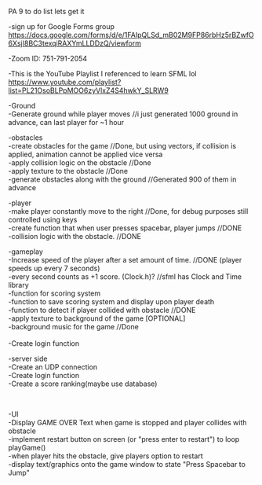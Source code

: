 PA 9 to do list lets get it

-sign up for Google Forms group
https://docs.google.com/forms/d/e/1FAIpQLSd_mB02M9FP86rbHz5rBZwfO6XsjI8BC3texqiRAXYmLLDDzQ/viewform

-Zoom ID: 751-791-2054

-This is the YouTube Playlist I referenced to learn SFML lol https://www.youtube.com/playlist?list=PL21OsoBLPpMOO6zyVlxZ4S4hwkY_SLRW9

-Ground<br />
-Generate ground while player moves //i just generated 1000 ground in advance, can last player for ~1 hour<br />

-obstacles<br />
-create obstacles for the game	//Done, but using vectors, if collision is applied, animation cannot be applied vice versa<br />
-apply collision logic on the obstacle	//Done<br />
-apply texture to the obstacle		//Done<br />
-generate obstacles along with the ground	//Generated 900 of them in advance<br />

-player<br />
-make player constantly move to the right	//Done, for debug purposes still controlled using keys<br />
-create function that when user presses spacebar, player jumps //DONE<br />
-collision logic with the obstacle.	//DONE<br />

-gameplay<br />	
-Increase speed of the player after a set amount of time. //DONE (player speeds up every 7 seconds)<br />
-every second counts as +1 score. (Clock.h)? //sfml has Clock and Time library<br />
-function for scoring system<br />
-function to save scoring system and display upon player death<br />
-function to detect if player collided with obstacle //DONE <br />
-apply texture to background of the game [OPTIONAL]<br />
-background music for the game //Done<br />
<br />
-Create login function<br />

-server side<br />
-Create an UDP connection<br />
-Create login function<br />
-Create a score ranking(maybe use database)<br />

<br />

-UI<br />
	-Display GAME OVER Text when game is stopped and player collides with obstacle<br />
	-implement restart button on screen (or "press enter to restart") to loop playGame()<br />
	-when player hits the obstacle, give players option to restart<br />
	-display text/graphics onto the game window to state "Press Spacebar to Jump" <br />
